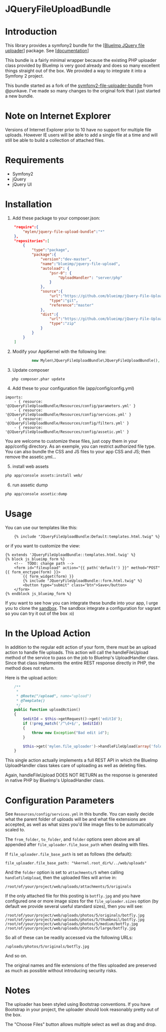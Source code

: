 JQueryFileUploadBundle
======================

Introduction
============

This library provides a symfony2 bundle for the [[BlueImp JQuery file uploader](https://github.com/blueimp/jQuery-File-Upload/)] package. See [[documentation](https://github.com/blueimp/jQuery-File-Upload/blob/master/README.md)]

This bundle is a fairly minimal wrapper because the existing PHP uploader class provided by BlueImp is very good already and does so many excellent things straight out of the box. We provided a way to integrate it into a Symfony 2 project.

This bundle started as a fork of the [symfony2-file-uploader-bundle](https://github.com/punkave/symfony2-file-uploader-bundle) from @punkave. I've made so many changes to the original fork that I just started a new bundle.

Note on Internet Explorer
=========================

Versions of Internet Explorer prior to 10 have no support for multiple file uploads. However IE users will be able to add a single file at a time and will still be able to build a collection of attached files. 

Requirements
============

* Symfony2
* jQuery
* jQuery UI

Installation
============

1. Add these package to your composer.json:
```json
    "require":{
        "mylen/jquery-file-upload-bundle":"*"
    },
    "repositories":[
        {
            "type":"package",
            "package":{
                "version":"dev-master",
                "name":"blueimp/jquery-file-upload",
                "autoload": {
                    "psr-0": {
                        "UploadHandler": "server/php"
                    }
                },
                "source":{
                    "url":"https://github.com/blueimp/jQuery-File-Upload.git",
                    "type":"git",
                    "reference":"master"
                },
                "dist":{
                    "url":"https://github.com/blueimp/jQuery-File-Upload/zipball/master",
                    "type":"zip"
                }
            }
    	}
    ]
```

2. Modify your AppKernel with the following line:
```php
            new Mylen\JQueryFileUploadBundle\JQueryFileUploadBundle(),
```

3. Update composer
```sh
   php composer.phar update
```
4. Add these to your configuration file (app/config/config.yml)
```
imports:
    - { resource: '@JQueryFileUploadBundle/Resources/config/parameters.yml' }
    - { resource: '@JQueryFileUploadBundle/Resources/config/services.yml' }
    - { resource: '@JQueryFileUploadBundle/Resources/config/filters.yml' }
    - { resource: '@JQueryFileUploadBundle/Resources/config/assetic.yml' }
```
You are welcome to customize these files, just copy them in your app/config directory. As an exemple, you can restrict authorized file type. You can also bundle the CSS and JS files to your app CSS and JS; then remove the assetic.yml...

5. install web assets
```sh
php app/console assets:install web/
```
6. run assetic dump
```sh
php app/console assetic:dump
```

Usage
=====

You can use our templates like this:
```twig
    {% include "JQueryFileUploadBundle:Default:templates.html.twig" %}
```
or if you want to customize the view:
```twig
{% extends 'JQueryFileUploadBundle::templates.html.twig' %}
{% block js_blueimp_form %}
    <!--  TODO: change path -->
    <form id="fileupload" action="{{ path('default') }}" method="POST" {{ form_enctype(form) }}>
        {{ form_widget(form) }}
        {% include "JQueryFileUploadBundle::form.html.twig" %}
        <button type="submit" class="btn">Save</button>
    </form>
{% endblock js_blueimp_form %}
```

If you want to see how you can integrate these bundle into your app, I urge you to clone the [sandbox](https://github.com/mylen/jquery-file-upload-bundle). The sandbox integrate a configuration for vagrant so you can try it out of the box :o)

In the Upload Action
====================

In addition to the regular edit action of your form, there must be an upload action to handle file uploads. This action will call the handleFileUpload method of the service to pass on the job to BlueImp's UploadHandler class. Since that class implements the entire REST response directly in PHP, the method does not return.

Here is the upload action:
```php
    /**
     *
     * @Route("/upload", name="upload")
     * @Template()
     */
    public function uploadAction()
    {
        $editId = $this->getRequest()->get('editId');
        if (!preg_match('/^\d+$/', $editId))
        {
            throw new Exception("Bad edit id");
        }

        $this->get('mylen.file_uploader')->handleFileUpload(array('folder' => 'tmp/attachments/' . $editId));
    }
```
This single action actually implements a full REST API in which the BlueImp UploadHandler class takes care of uploading as well as deleting files.

Again, handleFileUpload DOES NOT RETURN as the response is generated in native PHP by BlueImp's UploadHandler class.

Configuration Parameters
========================

See `Resources/config/services.yml` in this bundle. You can easily decide what the parent folder of uploads will be and what file extensions are accepted, as well as what sizes you'd like image files to be automatically scaled to. 

The `from_folder`, `to_folder`, and `folder` options seen above are all appended after `file_uploader.file_base_path` when dealing with files. 

If `file_uploader.file_base_path` is set as follows (the default):

    file_uploader.file_base_path: "%kernel.root_dir%/../web/uploads"

And the `folder` option is set to `attachments/5` when calling `handleFileUpload`, then the uploaded files will arrive in:

    /root/of/your/project/web/uploads/attachments/5/originals

If the only attached file for this posting is `botfly.jpg` and you have configured one or more image sizes for the `file_uploader.sizes` option (by default we provide several useful standard sizes), then you will see:

    /root/of/your/project/web/uploads/photos/5/originals/botfly.jpg
    /root/of/your/project/web/uploads/photos/5/thumbnail/botfly.jpg
    /root/of/your/project/web/uploads/photos/5/medium/botfly.jpg
    /root/of/your/project/web/uploads/photos/5/large/botfly.jpg

So all of these can be readily accessed via the following URLs:

    /uploads/photos/5/originals/botfly.jpg

And so on.

The original names and file extensions of the files uploaded are preserved as much as possible without introducing security risks. 

Notes
=====

The uploader has been styled using Bootstrap conventions. If you have Bootstrap in your project, the uploader should look reasonably pretty out of the box.

The "Choose Files" button allows multiple select as well as drag and drop.